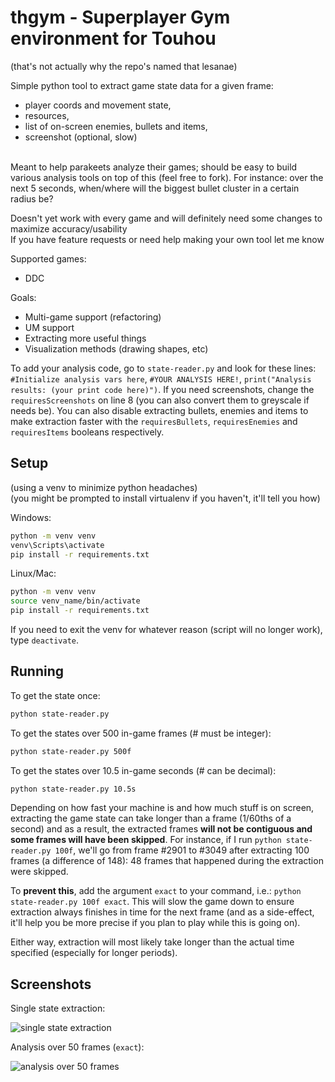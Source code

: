 # thgym - Superplayer Gym environment for Touhou
(that's not actually why the repo's named that lesanae)

Simple python tool to extract game state data for a given frame: 
* player coords and movement state, 
* resources, 
* list of on-screen enemies, bullets and items, 
* screenshot (optional, slow)

<br>Meant to help parakeets analyze their games; should be easy to build various analysis tools on top of this (feel free to fork). For instance: over the next 5 seconds, when/where will the biggest bullet cluster in a certain radius be?

Doesn't yet work with every game and will definitely need some changes to maximize accuracy/usability
<br>If you have feature requests or need help making your own tool let me know

Supported games:
* DDC

Goals:
* Multi-game support (refactoring)
* UM support
* Extracting more useful things
* Visualization methods (drawing shapes, etc)

To add your analysis code, go to `state-reader.py` and look for these lines: `#Initialize analysis vars here`, `#YOUR ANALYSIS HERE!`, `print("Analysis results: (your print code here)")`. If you need screenshots, change the `requiresScreenshots` on line 8 (you can also convert them to greyscale if needs be). You can also disable extracting bullets, enemies and items to make extraction faster with the `requiresBullets`, `requiresEnemies` and `requiresItems` booleans respectively. 

## Setup 
(using a venv to minimize python headaches)
<br>(you might be prompted to install virtualenv if you haven't, it'll tell you how)

Windows:
```bash
python -m venv venv
venv\Scripts\activate
pip install -r requirements.txt
```

Linux/Mac:
```bash
python -m venv venv
source venv_name/bin/activate
pip install -r requirements.txt
```

If you need to exit the venv for whatever reason (script will no longer work), type `deactivate`.

## Running

To get the state once:
```bash
python state-reader.py
```

To get the states over 500 in-game frames (# must be integer):
```bash
python state-reader.py 500f
```

To get the states over 10.5 in-game seconds (# can be decimal):
```bash
python state-reader.py 10.5s
```

Depending on how fast your machine is and how much stuff is on screen, extracting the game state can take longer than a frame (1/60ths of a second) and as a result, the extracted frames **will not be contiguous and some frames will have been skipped**. For instance, if I run `python state-reader.py 100f`, we'll go from frame #2901 to #3049 after extracting 100 frames (a difference of 148): 48 frames that happened during the extraction were skipped. 

To **prevent this**, add the argument `exact` to your command, i.e.: `python state-reader.py 100f exact`. This will slow the game down to ensure extraction always finishes in time for the next frame (and as a side-effect, it'll help you be more precise if you plan to play while this is going on).

Either way, extraction will most likely take longer than the actual time specified (especially for longer periods).

## Screenshots

Single state extraction:

![single state extraction](https://i.imgur.com/mKAfFJ0.png)

Analysis over 50 frames (`exact`):

![analysis over 50 frames](https://i.imgur.com/voSiS0I.png)